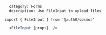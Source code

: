 ```meta
  category: Forms
  description: Use FileInput to upload files
```

`import { FileInput } from '@auth0/cosmos'`

```jsx
  <FileInput {props}  /> 
```

